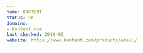 ```yaml
---
name: KONTENT
status: OK
domains:
- kontent.com
last_checked: 2018-06
website: https://www.kontent.com/products/email/
---
```

